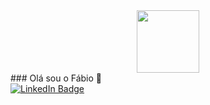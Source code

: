 <div id="header" align="center">
  <img src="https://giphy.com/gifs/Venturit-WTjXuYA2y4o3UZly3W" width="100"/>
</div>
### Olá sou o Fábio 👋
<div id="badges">
  <a href="https://www.linkedin.com/in/fjrjdev">
  <img src="https://img.shields.io/badge/LinkedIn-blue?style=for-the-badge&logo=linkedin&logoColor=white" alt="LinkedIn Badge"/></a>
</div>
<br />